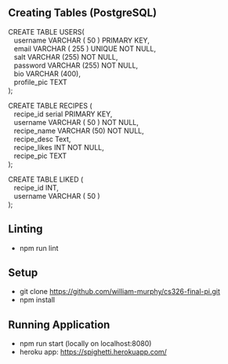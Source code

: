 ## **Creating Tables (PostgreSQL)**
CREATE TABLE USERS(
<br />&nbsp;&nbsp;&nbsp;username VARCHAR ( 50 ) PRIMARY KEY,
<br />&nbsp;&nbsp;&nbsp;email VARCHAR ( 255 ) UNIQUE NOT NULL,
<br />&nbsp;&nbsp;&nbsp;salt VARCHAR (255) NOT NULL,
<br />&nbsp;&nbsp;&nbsp;password VARCHAR (255) NOT NULL,
<br />&nbsp;&nbsp;&nbsp;bio VARCHAR (400),
<br />&nbsp;&nbsp;&nbsp;profile_pic TEXT
<br />);

CREATE TABLE RECIPES (
<br />&nbsp;&nbsp;&nbsp;recipe_id serial PRIMARY KEY,
<br />&nbsp;&nbsp;&nbsp;username VARCHAR ( 50 ) NOT NULL,
<br />&nbsp;&nbsp;&nbsp;recipe_name VARCHAR (50) NOT NULL,
<br />&nbsp;&nbsp;&nbsp;recipe_desc Text,
<br />&nbsp;&nbsp;&nbsp;recipe_likes INT NOT NULL,
<br />&nbsp;&nbsp;&nbsp;recipe_pic TEXT
<br />);

CREATE TABLE LIKED (
<br />&nbsp;&nbsp;&nbsp;recipe_id INT,
<br />&nbsp;&nbsp;&nbsp;username VARCHAR ( 50 )
<br />);

## **Linting**
- npm run lint

## **Setup**
- git clone https://github.com/william-murphy/cs326-final-pi.git
- npm install

## **Running Application**
- npm run start (locally on localhost:8080)
- heroku app: https://spighetti.herokuapp.com/
